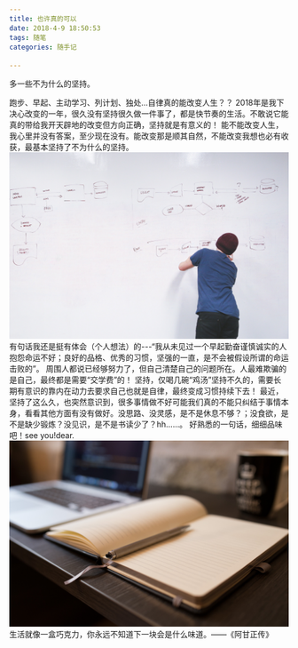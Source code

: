 ```yaml
---
title: 也许真的可以
date: 2018-4-9 18:50:53
tags: 随笔
categories: 随手记

---
```


多一些不为什么的坚持。
<!-- more -->
跑步、早起、主动学习、列计划、独处…自律真的能改变人生？？
2018年是我下决心改变的一年，很久没有坚持很久做一件事了，都是快节奏的生活。不敢说它能真的带给我开天辟地的改变但方向正确，坚持就是有意义的！
能不能改变人生，我心里并没有答案，至少现在没有。能改变那是顺其自然，不能改变我想也必有收获，最基本坚持了不为什么的坚持。
![改变](也许真的可以/改变.jpg)
有句话我还是挺有体会（个人想法）的---“我从未见过一个早起勤奋谨慎诚实的人抱怨命运不好；良好的品格、优秀的习惯，坚强的一直，是不会被假设所谓的命运击败的”。
周围人都说已经够努力了，但自己清楚自己的问题所在。人最难欺骗的是自己，最终都是需要“交学费”的！
坚持，仅喝几碗“鸡汤”坚持不久的，需要长期有意识的靠内在动力去要求自己也就是自律，最终变成习惯持续下去！
最近，坚持了这么久，也突然意识到，很多事情做不好可能我们真的不能只纠结于事情本身，看看其他方面有没有做好。没思路、没灵感，是不是休息不够？；没食欲，是不是缺少锻炼？没见识，是不是书读少了？hh……。
好熟悉的一句话，细细品味吧！see you!dear.
![改变1](也许真的可以/改变1.jpg)
生活就像一盒巧克力，你永远不知道下一块会是什么味道。——《阿甘正传》 ​​​​